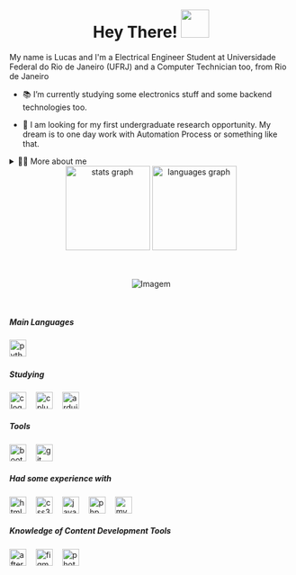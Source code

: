 <h1 align="center">Hey There! <img src="https://raw.githubusercontent.com/aemmadi/aemmadi/master/wave.gif" width="50px"></h1>


<p align="left">My name is Lucas and I'm a Electrical Engineer Student at Universidade Federal do Rio de Janeiro (UFRJ) and a Computer Technician too, from Rio de Janeiro

  - 📚 I’m currently studying some electronics stuff and some backend technologies too. 

  - 🔭 I am looking for my first undergraduate research opportunity. My dream is to one day work with Automation Process or something like that.
</p>

<!-- Dropdown -->
<details>
  <summary>👨‍💻 More about me</summary>

  - 💬 I am 20 years old, currently living in Brazil. I have an Intermediate (Almost Advanced) English and have experience with SQL, PHP, HTML5, Java, and Bootstrap. I'm also a [@for_code](https://github.com/forcodeufrj) member
  - ⚡ I really enjoy watching movies and playing intriguing story games. I think that this kind of content can improve our critical thinking as well the creativity.
</details>

<div align="center">
  <img src="https://github-readme-stats.vercel.app/api?username=kasanjelucas&hide_title=false&hide_rank=false&show_icons=true&include_all_commits=true&count_private=true&disable_animations=false&theme=gotham&locale=en&hide_border=false" height="150" alt="stats graph"  />
  <img src="https://github-readme-stats.vercel.app/api/top-langs?username=KasanjeLucas&locale=en&hide_title=false&layout=compact&card_width=320&langs_count=5&theme=gotham&hide_border=false" height="150" alt="languages graph"  />
</div>

</br>
</br>

<p align="center">
      <img align="center" src="https://media1.tenor.com/m/k3lY8esofB4AAAAC/hakari-dance.gif" alt="Imagem">
</p>
</br>

  <div align="left">
    <h5>Main Languages</h5>
    <img src="https://cdn.jsdelivr.net/gh/devicons/devicon/icons/python/python-original.svg" height="30" alt="python logo"  />
    <img width="0" />
  </div>

  <div align="left">
    <h5>Studying</h5>
    <img src="https://cdn.jsdelivr.net/gh/devicons/devicon/icons/c/c-original.svg" height="30" alt="c logo"  />
    <img width="9" />
    <img src="https://cdn.jsdelivr.net/gh/devicons/devicon/icons/cplusplus/cplusplus-original.svg" height="30" alt="cplusplus logo"  />
    <img width="9" />
    <img src="https://cdn.jsdelivr.net/gh/devicons/devicon/icons/arduino/arduino-original.svg" height="30" alt="arduino logo"  />
    <img width="9" />
  </div>

  <div align="left">
    <h5>Tools</h5>
    <img src="https://cdn.jsdelivr.net/gh/devicons/devicon/icons/bootstrap/bootstrap-original.svg" height="30" alt="bootstrap logo"  />
    <img width="9" />
    <img src="https://cdn.jsdelivr.net/gh/devicons/devicon/icons/git/git-original.svg" height="30" alt="git logo"  />
    <img width="9" />
  </div>

<div align="left">
    <h5>Had some experience with</h5>
    <img src="https://cdn.jsdelivr.net/gh/devicons/devicon/icons/html5/html5-original.svg" height="30" alt="html5 logo"  />
    <img width="9" />
    <img src="https://cdn.jsdelivr.net/gh/devicons/devicon/icons/css3/css3-original.svg" height="30" alt="css3 logo"  />
    <img width="9" />
    <img src="https://cdn.jsdelivr.net/gh/devicons/devicon/icons/java/java-original.svg" height="30" alt="java logo"  />
    <img width="9" />
    <img src="https://cdn.jsdelivr.net/gh/devicons/devicon/icons/php/php-original.svg" height="30" alt="php logo"  />
    <img width="9"/>
    <img src="https://cdn.jsdelivr.net/gh/devicons/devicon/icons/mysql/mysql-original.svg" height="30" alt="mysql logo"  />
</div>


<div align="left">
    <h5>Knowledge of Content Development Tools</h5>
    <img src="https://cdn.jsdelivr.net/gh/devicons/devicon/icons/aftereffects/aftereffects-original.svg" height="30" alt="aftereffects logo"  />
    <img width="9" />
    <img src="https://cdn.jsdelivr.net/gh/devicons/devicon/icons/figma/figma-original.svg" height="30" alt="figma logo"  />
    <img width="9" />
    <img src="https://cdn.jsdelivr.net/gh/devicons/devicon/icons/photoshop/photoshop-plain.svg" height="30" alt="photoshop logo"  />
    <img width="9" />
</div>

